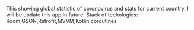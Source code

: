 This showing global statistic of coronovirus and stats for current country.
I will be update this app in future.
Stack of techologies: Room,GSON,Retrofit,MVVM,Kotlin coroutines
